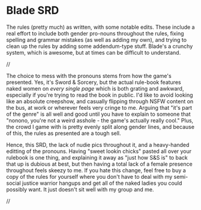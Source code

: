 # Blade SRD

The rules (pretty much) as written, with some notable edits.  These include a real effort to include both gender pro-nouns 
throughout the rules, fixing spelling and grammar mistakes (as well as adding my own), and trying to clean up the rules by 
adding some addendum-type stuff.  Blade's a crunchy system, which is awesome, but at times can be difficult to understand.

//<rant>

The choice to mess with the pronouns stems from how the game's presented.  Yes, it's Sword & Sorcery, but the actual rule-book 
features naked women on *every single page* which is both grating and awkward, especially if you're trying to read the book 
in public.  I'd like to avoid looking like an absolute creepshow, and casually flipping through NSFW content on the bus, at work 
or wherever feels very cringe to me.  Arguing that "it's part of the genre" is all well and good until you have to explain to 
someone that "nonono, you're not a weird asshole - the game's actually really cool."  Plus, the crowd I game with is pretty 
evenly split along gender lines, and because of this, the rules as presented are a tough sell.

Hence, this SRD, the lack of nudie pics throughout it, and a heavy-handed editting of the pronouns.  Having "sweet lookin 
chicks" pasted all over your rulebook is one thing, and explaining it away as "just how S&S is" to back that up is dubious at 
best, but then having a total lack of a female presence throughout feels skeezy to me.  If you hate this change, feel free to 
buy a copy of the rules for yourself where you don't have to deal with my semi-social justice warrior hangups and get all of the 
naked ladies you could possibly want.  It just doesn't sit well with my group and me.

//</rant>
